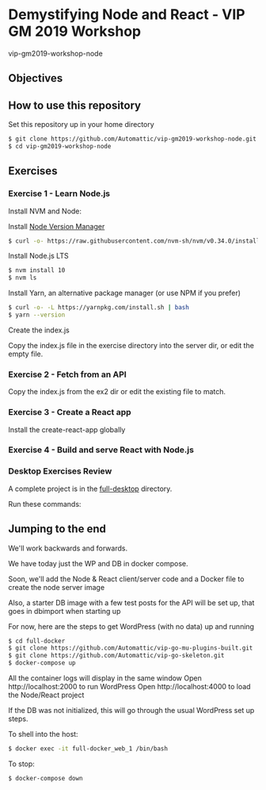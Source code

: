 # Demystifying Node and React - VIP GM 2019 Workshop
vip-gm2019-workshop-node

## Objectives

## How to use this repository

Set this repository up in your home directory

```bash
$ git clone https://github.com/Automattic/vip-gm2019-workshop-node.git
$ cd vip-gm2019-workshop-node
```

## Exercises

### Exercise 1 - Learn Node.js

Install NVM and Node:

Install [Node Version Manager](https://github.com/nvm-sh/nvm)

```bash
$ curl -o- https://raw.githubusercontent.com/nvm-sh/nvm/v0.34.0/install.sh | bash
```

Install Node.js LTS

```bash
$ nvm install 10
$ nvm ls
```

Install Yarn, an alternative package manager (or use NPM if you prefer)

```bash
$ curl -o- -L https://yarnpkg.com/install.sh | bash
$ yarn --version
```

Create the index.js

Copy the index.js file in the exercise directory into the server dir, or edit the empty file.

### Exercise 2 - Fetch from an API

Copy the index.js from the ex2 dir or edit the existing file to match.

### Exercise 3 - Create a React app

Install the create-react-app globally



### Exercise 4 - Build and serve React with Node.js

### Desktop Exercises Review

A complete project is in the [full-desktop](/exercises/full-desktop/) directory. 

Run these commands:


## Jumping to the end

We'll work backwards and forwards.

We have today just the WP and DB in docker compose.

Soon, we'll add the Node & React client/server code and a Docker file to create the node server image

Also, a starter DB image with a few test posts for the API will be set up, that goes in dbimport when starting up

For now, here are the steps to get WordPress (with no data) up and running

```bash
$ cd full-docker
$ git clone https://github.com/Automattic/vip-go-mu-plugins-built.git
$ git clone https://github.com/Automattic/vip-go-skeleton.git
$ docker-compose up
```

All the container logs will display in the same window
Open http://localhost:2000 to run WordPress
Open http://localhost:4000 to load the Node/React project

If the DB was not initialized, this will go through the usual WordPress set up steps.

To shell into the host:

```bash
$ docker exec -it full-docker_web_1 /bin/bash
```

To stop:

```bash
$ docker-compose down
```


